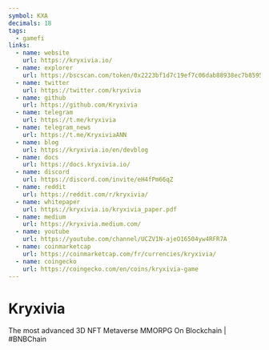```yaml
---
symbol: KXA
decimals: 18
tags:
  - gamefi
links:
  - name: website
    url: https://kryxivia.io/
  - name: explorer
    url: https://bscscan.com/token/0x2223bf1d7c19ef7c06dab88938ec7b85952ccd89
  - name: twitter
    url: https://twitter.com/kryxivia
  - name: github
    url: https://github.com/Kryxivia
  - name: telegram
    url: https://t.me/kryxivia
  - name: telegram_news
    url: https://t.me/KryxiviaANN
  - name: blog
    url: https://kryxivia.io/en/devblog
  - name: docs
    url: https://docs.kryxivia.io/
  - name: discord
    url: https://discord.com/invite/eH4fPm66qZ
  - name: reddit
    url: https://reddit.com/r/kryxivia/
  - name: whitepaper
    url: https://kryxivia.io/kryxivia_paper.pdf
  - name: medium
    url: https://kryxivia.medium.com/
  - name: youtube
    url: https://youtube.com/channel/UCZV1N-ajeO16504yw4RFR7A
  - name: coinmarketcap
    url: https://coinmarketcap.com/fr/currencies/kryxivia/
  - name: coingecko
    url: https://coingecko.com/en/coins/kryxivia-game
---
```


# Kryxivia

The most advanced 3D NFT Metaverse MMORPG On Blockchain | #BNBChain
